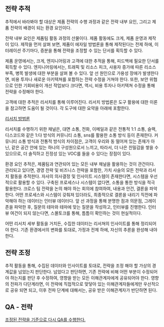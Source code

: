 
## 전략 추적

추적에서 바라봐야 할 대상은 제품 전략의 수행 과정과 같은 전략 내부 요인, 그리고 제품 전략의 배경이 되는 환경 요인이다.

전략 내부 요인은 제품팀 활동 과정의 산물이다. 제품 활동에도 크게, 제품 운영과 제작이 있다. 제작을 먼저 살펴 보면, 제품이 에자일 방법론을 통해 제작된다는 전제 하에, 이터레이션 주기마다, 증분을 통해 전략을 조정할 수 있는 단서를 획득할 수 있다.

제품 운영에서는, 크게, 엔지니어링과 고객에 대한 추적을 통해, 피드백에 필요한 단서를 획득할 수 있다. 엔지니어링에서는, 트래픽 및 리소스 피크, 사용자 증가에 따른 리소스 부족, 병목 발생에 대한 부분을 살펴 볼 수 있다. 앞 선 원인으로 가용성 장애가 발생한다면, 비용 투자나 새로운 아키텍쳐를 포함하는 전략 수정을 거쳐야 한다. 또한, 보안 위협으로 인한 기회비용이 개선 작업보다 크다면, 역시, 비용 투자나 아키텍쳐 수정을 통해 전략을 수정해야 한다.

고객에 대한 추적은 리서치를 통해 이루어진다. 리서치 방법론은 도구 활용에 대한 이론을 참고하면 도움이 될 것이다. 각 도구에 대한 요약을 아래에 포함한다.

[리서치 방법론](https://www.notion.so/2755d8a42c638009a256d496060c1269?pvs=21)

리서치를 수행하기 위한 채널은, 대면 소통, 전화, 이메일과 같은 전통적 1:1 소통, 슬랙, 디스코드와 같은 1:다 방식의 커뮤니티 소통, sns를 활용한 소통 방식 등이 존재한다. 커뮤니티 소통 방식과 전통적 방식의 차이점은, 고객이 우리와 동 떨어져 있는 존재가 아닌, 같은 공간 안에 있는 하나의 구성원으로서 느끼고, 따라서, 더 나은 친밀감을 쌓을 수 있으므로, 더 솔직하고 진정성 있는 VOC를 들을 수 있다는 장점이 있다.

환경 요인 추적은, 제품팀과 연관되어 있는 모든 내부 채널을 활용하는 것이 관건이다. 관리되고 있다면, 경영 전략 및 비즈니스 전략을 포함한, 가치 사슬의 모든 전략과 리서치 활동을 추적한다. 자사의 의사결정 및 인사이트 시스템이 존재한다면, 시스템을 우선적으로 활용할 수 있다. 구축된 프로세스나 시스템이 없다면, 소통을 통한 방식을 적극 활용한다. 크로스 팀 전략을 논의 해야 하는 회의에 참여하여, 내용과 안건, 결론을 파악한다. 어떤 프로세스와 시스템이 갖춰져 있더라도, 최종적으로 결론을 내리기 직전에 파악해야 하는 데이터는 인터뷰 데이터다. 앞 선 과정을 통해 분명한 점과 의문점, 그레이 존을 파악한 후, 질문의 테마와 테마에 맞는 질문을 작성하고, 인터뷰를 진행한다. 인터뷰 여건이 되지 않는다면, 스몰토크를 통해, 틈틈이 확인하는 것이 현실적이다.

어떤 리서치 세부 활동을 거치든, 수집한 데이터는 리서쳐의 인사이트를 통해 정리되어야 한다. 기존 환경에서의 변화를 토대로, 가정과 전제 하에, 자신의 추론을 완성해 내야 한다.

## 전략 조정

추적 활동을 통해, 수집된 데이터와 인사이트를 토대로, 전략을 조정 해야 할 가상의 경계값을 넘었는지 판단한다. 넘었다고 판단하면, 기존 전략에 비해 어떤 부분이 수정되어야 하는지를 판단 후 수정하여, 영향을 받는 모든 이해관계자에게 공유되어야 한다. 영향의 전파가 다단계라면, 이 전략에 직접적으로 맞닿아 있는 이해관계자들에게만 우선적으로 공유 되면 되고, 이후 전파 단계에 대해서는, 공유 받은 이해관계자가 반단하면 된다.

## QA - 전략

[조정된 전략을 기준으로 다시 QA를 수행한다.](https://www.notion.so/2025-9-18-3-25-2725d8a42c6380cd9c19c3feeb972ff1?pvs=21)